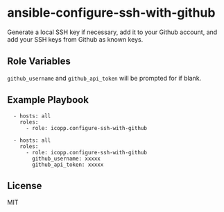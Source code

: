 # ansible-configure-ssh-with-github

Generate a local SSH key if necessary, add it to your Github account, and add your SSH keys from Github as known keys.

## Role Variables

`github_username` and `github_api_token` will be prompted for if blank.

## Example Playbook

```
  - hosts: all
    roles:
      - role: icopp.configure-ssh-with-github
```

```
  - hosts: all
    roles:
      - role: icopp.configure-ssh-with-github
        github_username: xxxxx
        github_api_token: xxxxx
```

## License

MIT
